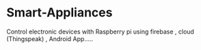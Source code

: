# Smart-Appliances
Control electronic devices with Raspberry pi using firebase , cloud (Thingspeak) , Android App.....
